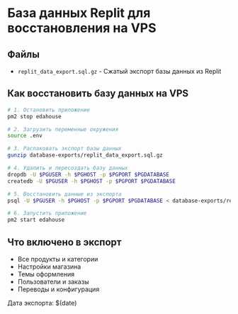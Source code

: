# База данных Replit для восстановления на VPS

## Файлы

- `replit_data_export.sql.gz` - Сжатый экспорт базы данных из Replit

## Как восстановить базу данных на VPS

```bash
# 1. Остановить приложение
pm2 stop edahouse

# 2. Загрузить переменные окружения
source .env

# 3. Распаковать экспорт базы данных
gunzip database-exports/replit_data_export.sql.gz

# 4. Удалить и пересоздать базу данных
dropdb -U $PGUSER -h $PGHOST -p $PGPORT $PGDATABASE
createdb -U $PGUSER -h $PGHOST -p $PGPORT $PGDATABASE

# 5. Восстановить данные из экспорта
psql -U $PGUSER -h $PGHOST -p $PGPORT $PGDATABASE < database-exports/replit_data_export.sql

# 6. Запустить приложение
pm2 start edahouse
```

## Что включено в экспорт

- Все продукты и категории
- Настройки магазина
- Темы оформления
- Пользователи и заказы
- Переводы и конфигурация

Дата экспорта: $(date)